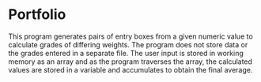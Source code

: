 # Portfolio
This program generates pairs of entry boxes from a given numeric value to calculate grades of differing weights. The program does not store data or the grades entered in a separate file. The user input is stored in working memory as an array and as the program traverses the array, the calculated values are stored in a variable and accumulates to obtain the final average.
